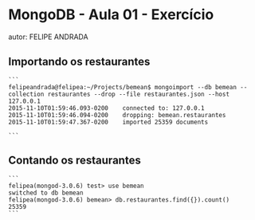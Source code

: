 # MongoDB - Aula 01 - Exercício
autor: FELIPE ANDRADA

## Importando os restaurantes

    ```
    felipeandrada@felipea:~/Projects/bemean$ mongoimport --db bemean --collection restaurantes --drop --file restaurantes.json --host 127.0.0.1
    2015-11-10T01:59:46.093-0200    connected to: 127.0.0.1
    2015-11-10T01:59:46.094-0200    dropping: bemean.restaurantes
    2015-11-10T01:59:47.367-0200    imported 25359 documents

    ```

## Contando os restaurantes

    ```
    felipea(mongod-3.0.6) test> use bemean
    switched to db bemean
    felipea(mongod-3.0.6) bemean> db.restaurantes.find({}).count()
    25359
    ```